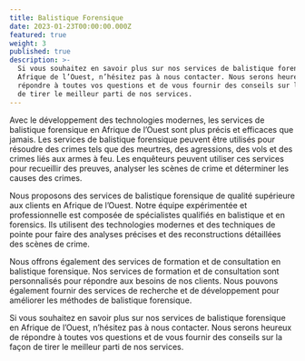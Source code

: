 ```yaml
---
title: Balistique Forensique
date: 2023-01-23T00:00:00.000Z
featured: true
weight: 3
published: true
description: >-
  Si vous souhaitez en savoir plus sur nos services de balistique forensique en
  Afrique de l’Ouest, n’hésitez pas à nous contacter. Nous serons heureux de
  répondre à toutes vos questions et de vous fournir des conseils sur la façon
  de tirer le meilleur parti de nos services.
---
```

Avec le développement des technologies modernes, les services de balistique forensique en Afrique de l’Ouest sont plus précis et efficaces que jamais. Les services de balistique forensique peuvent être utilisés pour résoudre des crimes tels que des meurtres, des agressions, des vols et des crimes liés aux armes à feu. Les enquêteurs peuvent utiliser ces services pour recueillir des preuves, analyser les scènes de crime et déterminer les causes des crimes. 

Nous proposons des services de balistique forensique de qualité supérieure aux clients en Afrique de l’Ouest. Notre équipe expérimentée et professionnelle est composée de spécialistes qualifiés en balistique et en forensics. Ils utilisent des technologies modernes et des techniques de pointe pour faire des analyses précises et des reconstructions détaillées des scènes de crime. 

Nous offrons également des services de formation et de consultation en balistique forensique. Nos services de formation et de consultation sont personnalisés pour répondre aux besoins de nos clients. Nous pouvons également fournir des services de recherche et de développement pour améliorer les méthodes de balistique forensique. 

Si vous souhaitez en savoir plus sur nos services de balistique forensique en Afrique de l’Ouest, n’hésitez pas à nous contacter. Nous serons heureux de répondre à toutes vos questions et de vous fournir des conseils sur la façon de tirer le meilleur parti de nos services.

